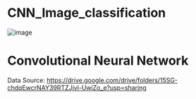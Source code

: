 # CNN_Image_classification

![image](https://user-images.githubusercontent.com/29124048/180914098-98a4b462-1035-4508-89a7-291673b8b06a.png)

# Convolutional Neural Network

Data Source: https://drive.google.com/drive/folders/15SG-chdqEwcrNAY39RTZJjvl-UwiZo_e?usp=sharing
